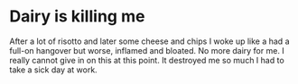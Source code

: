 # Dairy is killing me

After a lot of risotto and later some cheese and chips I woke up like a had a full-on hangover but worse, inflamed and bloated. No more dairy for me. I really cannot give in on this at this point. It destroyed me so much I had to take a sick day at work.
